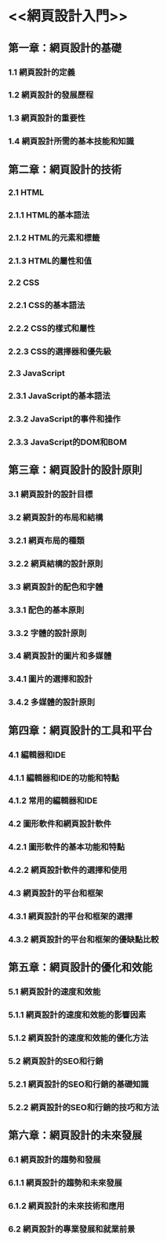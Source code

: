 # <<網頁設計入門>>
## 第一章：網頁設計的基礎
### 1.1 網頁設計的定義
### 1.2 網頁設計的發展歷程
### 1.3 網頁設計的重要性
### 1.4 網頁設計所需的基本技能和知識

## 第二章：網頁設計的技術
### 2.1 HTML
### 2.1.1 HTML的基本語法
### 2.1.2 HTML的元素和標籤
### 2.1.3 HTML的屬性和值
### 2.2 CSS
### 2.2.1 CSS的基本語法
### 2.2.2 CSS的樣式和屬性
### 2.2.3 CSS的選擇器和優先級
### 2.3 JavaScript
### 2.3.1 JavaScript的基本語法
### 2.3.2 JavaScript的事件和操作
### 2.3.3 JavaScript的DOM和BOM

## 第三章：網頁設計的設計原則
### 3.1 網頁設計的設計目標
### 3.2 網頁設計的布局和結構
### 3.2.1 網頁布局的種類
### 3.2.2 網頁結構的設計原則
### 3.3 網頁設計的配色和字體
### 3.3.1 配色的基本原則
### 3.3.2 字體的設計原則
### 3.4 網頁設計的圖片和多媒體
### 3.4.1 圖片的選擇和設計
### 3.4.2 多媒體的設計原則

## 第四章：網頁設計的工具和平台
### 4.1 編輯器和IDE
### 4.1.1 編輯器和IDE的功能和特點
### 4.1.2 常用的編輯器和IDE
### 4.2 圖形軟件和網頁設計軟件
### 4.2.1 圖形軟件的基本功能和特點
### 4.2.2 網頁設計軟件的選擇和使用
### 4.3 網頁設計的平台和框架
### 4.3.1 網頁設計的平台和框架的選擇
### 4.3.2 網頁設計的平台和框架的優缺點比較

## 第五章：網頁設計的優化和效能
### 5.1 網頁設計的速度和效能
### 5.1.1 網頁設計的速度和效能的影響因素
### 5.1.2 網頁設計的速度和效能的優化方法
### 5.2 網頁設計的SEO和行銷
### 5.2.1 網頁設計的SEO和行銷的基礎知識
### 5.2.2 網頁設計的SEO和行銷的技巧和方法

## 第六章：網頁設計的未來發展
### 6.1 網頁設計的趨勢和發展
### 6.1.1 網頁設計的趨勢和未來發展
### 6.1.2 網頁設計的未來技術和應用
### 6.2 網頁設計的專業發展和就業前景
